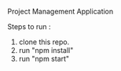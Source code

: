 Project Management Application

Steps to run :

1. clone this repo.
2. run "npm install"
3. run "npm start"
